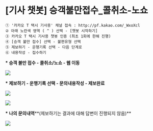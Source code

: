 # [기사 챗봇] 승객불만접수_콜취소-노쇼

```
① '카카오 T 택시 기사용' 채널 접속 : http://pf.kakao.com/_WxoXcl   
② 아래 노란색 영역 ( ^ ) 선택 - [챗봇 시작하기]  
③ 카카오 T 택시 기사용 챗봇 인증 (최초 1회에 한해 진행)  
④ [승객 불만 접수] 선택 - 불편유형 선택  
⑤ 제보하기 - 운행기록 선택 - 다음 단계로  
⑥ 내용작성 - 접수하기
```

**\* 승객 불만 접수 - 콜취소/노쇼 - 웹 이동**

**![](https://kakaomobilitysupport.zendesk.com/hc/article_attachments/41037959952025)**

**\* 제보하기 - 운행기록 선택 - 문의내용작성 - 제보완료**

**![](https://kakaomobilitysupport.zendesk.com/hc/article_attachments/41037933897881)**

**![](https://kakaomobilitysupport.zendesk.com/hc/article_attachments/41037933900057)**

**\* 나의 문의내역****(제보하기는 결과에 대해 답변이 진행되지 않음)**

**![](https://kakaomobilitysupport.zendesk.com/hc/article_attachments/41037959964569)**